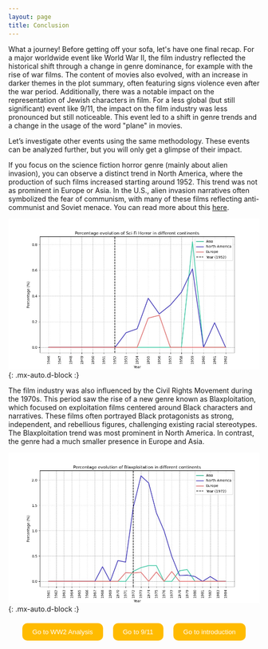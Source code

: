 ```yaml
---
layout: page
title: Conclusion 
---
```


What a journey! Before getting off your sofa, let's have one final recap.
For a major worldwide event like World War II, the film industry reflected the historical shift through a change in genre dominance, for example with the rise of war films. The content of movies also evolved, with an increase in darker themes in the plot summary, often featuring signs violence even after the war period. Additionally, there was a notable impact on the representation of Jewish characters in film.
For a less global (but still significant) event like 9/11, the impact on the film industry was less pronounced but still noticeable. This event led to a shift in genre trends and a change in the usage of the word "plane" in movies.

Let’s investigate other events using the same methodology. These events can be analyzed further, but you will only get a glimpse of their impact. 

 If you focus on the science fiction horror genre (mainly about alien invasion), you can observe a distinct trend in North America, where the production of such films increased starting around 1952. This trend was not as prominent in Europe or Asia. In the U.S., alien invasion narratives often symbolized the fear of communism, with many of these films reflecting anti-communist and Soviet menace. You can read more about this [here](https://cinemahistoryonline.com/2020/02/11/communist-subversion-in-alien-films-of-the-1950s-invaders-from-mars/).


![scifi](/assets/figures/Conclusion/Scifi.jpg){: .mx-auto.d-block :}

The film industry was also influenced by the Civil Rights Movement during the 1970s. This period saw the rise of a new genre known as Blaxploitation, which focused on exploitation films centered around Black characters and narratives. These films often portrayed Black protagonists as strong, independent, and rebellious figures, challenging existing racial stereotypes. The Blaxploitation trend was most prominent in North America. In contrast, the genre had a much smaller presence in Europe and Asia.

![blaxploitation](/assets/figures/Conclusion/Blaxploitation.jpg){: .mx-auto.d-block :}


<div class="redirect-buttons">
  <button class="redirect-button" onclick="window.location.href='{{ '/WW2' | relative_url }}'">Go to WW2 Analysis</button>
  <button class="redirect-button" onclick="window.location.href='{{ '/9_11' | relative_url }}'">Go to 9/11</button>
  <button class="redirect-button" onclick="window.location.href='{{ '/' | relative_url }}'">Go to introduction</button>
</div>

<style>
.redirect-button {
    margin: 0 10px;
    padding: 10px 20px;
    background-color: #FFBB00;
    color : rgb(48, 48, 48);
    color: white;
    border: none;
    cursor: pointer;
    border-radius: 10px;
  }
  .redirect-button:hover {
    background-color:rgb(48, 48, 48);
    Color: #FFBB00;
  }
  .redirect-buttons {
    display: flex;
    justify-content: center;
    margin-top: 20px;
  }
</style>

